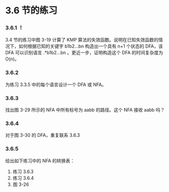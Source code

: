 # 3.6 节的练习

### 3.6.1 ！

3.4 节的练习中图 3-19 计算了 KMP 算法的失效函数。说明在已知失效函数的情况下，如何根据已知的关键字 b1b2...bn 构造出一个具有 n+1 个状态的 DFA，该 DFA 可以识别语言 .*b1b2...bn 。更近一步，证明构造这个 DFA 的时间复杂度为 O(n)。

### 3.6.2

为练习 3.3.5 中的每个语言设计一个 DFA 或 NFA。

### 3.6.3

找出图 3-29 所示的 NFA 中所有标号为 aabb 的路径。这个 NFA 接收 aabb 吗？

### 3.6.4

对于图 3-30 的 DFA，重复联系 3.6.3

### 3.6.5

给出如下练习中的 NFA 的转换表：

1. 练习 3.6.3
2. 练习 3.6.4
3. 图 3-26